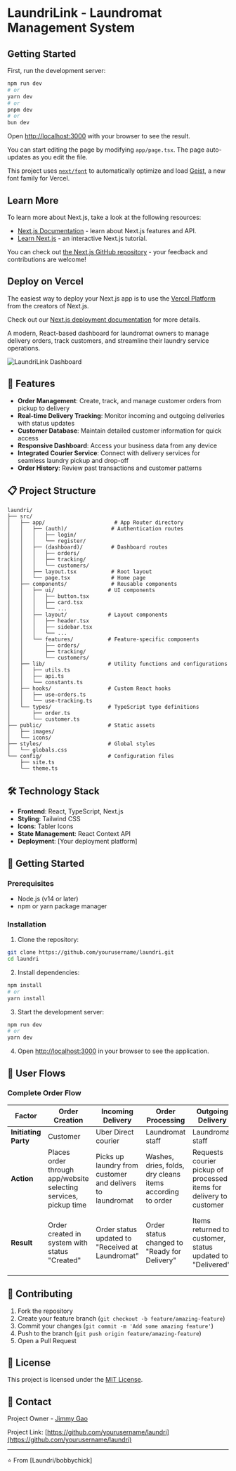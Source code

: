 # LaundriLink - Laundromat Management System

## Getting Started

First, run the development server:

```bash
npm run dev
# or
yarn dev
# or
pnpm dev
# or
bun dev
```

Open [http://localhost:3000](http://localhost:3000) with your browser to see the result.

You can start editing the page by modifying `app/page.tsx`. The page auto-updates as you edit the file.

This project uses [`next/font`](https://nextjs.org/docs/app/building-your-application/optimizing/fonts) to automatically optimize and load [Geist](https://vercel.com/font), a new font family for Vercel.

## Learn More

To learn more about Next.js, take a look at the following resources:

- [Next.js Documentation](https://nextjs.org/docs) - learn about Next.js features and API.
- [Learn Next.js](https://nextjs.org/learn) - an interactive Next.js tutorial.

You can check out [the Next.js GitHub repository](https://github.com/vercel/next.js) - your feedback and contributions are welcome!

## Deploy on Vercel

The easiest way to deploy your Next.js app is to use the [Vercel Platform](https://vercel.com/new?utm_medium=default-template&filter=next.js&utm_source=create-next-app&utm_campaign=create-next-app-readme) from the creators of Next.js.

Check out our [Next.js deployment documentation](https://nextjs.org/docs/app/building-your-application/deploying) for more details.

A modern, React-based dashboard for laundromat owners to manage delivery orders, track customers, and streamline their laundry service operations.

![LaundriLink Dashboard](https://via.placeholder.com/800x450.png?text=LaundriLink+Dashboard)

## 🚀 Features

- **Order Management**: Create, track, and manage customer orders from pickup to delivery
- **Real-time Delivery Tracking**: Monitor incoming and outgoing deliveries with status updates
- **Customer Database**: Maintain detailed customer information for quick access
- **Responsive Dashboard**: Access your business data from any device
- **Integrated Courier Service**: Connect with delivery services for seamless laundry pickup and drop-off
- **Order History**: Review past transactions and customer patterns

## 📋 Project Structure

```
laundri/
├── src/
│   ├── app/                      # App Router directory
│   │   ├── (auth)/              # Authentication routes
│   │   │   ├── login/
│   │   │   └── register/
│   │   ├── (dashboard)/         # Dashboard routes
│   │   │   ├── orders/
│   │   │   ├── tracking/
│   │   │   └── customers/
│   │   ├── layout.tsx           # Root layout
│   │   └── page.tsx             # Home page
│   ├── components/              # Reusable components
│   │   ├── ui/                 # UI components
│   │   │   ├── button.tsx
│   │   │   ├── card.tsx
│   │   │   └── ...
│   │   ├── layout/             # Layout components
│   │   │   ├── header.tsx
│   │   │   ├── sidebar.tsx
│   │   │   └── ...
│   │   └── features/           # Feature-specific components
│   │       ├── orders/
│   │       ├── tracking/
│   │       └── customers/
│   ├── lib/                    # Utility functions and configurations
│   │   ├── utils.ts
│   │   ├── api.ts
│   │   └── constants.ts
│   ├── hooks/                  # Custom React hooks
│   │   ├── use-orders.ts
│   │   └── use-tracking.ts
│   └── types/                  # TypeScript type definitions
│       ├── order.ts
│       └── customer.ts
├── public/                     # Static assets
│   ├── images/
│   └── icons/
├── styles/                     # Global styles
│   └── globals.css
└── config/                     # Configuration files
    ├── site.ts
    └── theme.ts
```

## 🛠️ Technology Stack

- **Frontend**: React, TypeScript, Next.js
- **Styling**: Tailwind CSS
- **Icons**: Tabler Icons
- **State Management**: React Context API
- **Deployment**: [Your deployment platform]

## 🚦 Getting Started

### Prerequisites

- Node.js (v14 or later)
- npm or yarn package manager

### Installation

1. Clone the repository:

```bash
git clone https://github.com/yourusername/laundri.git
cd laundri
```

2. Install dependencies:

```bash
npm install
# or
yarn install
```

3. Start the development server:

```bash
npm run dev
# or
yarn dev
```

4. Open [http://localhost:3000](http://localhost:3000) in your browser to see the application.

## 📱 User Flows

### Complete Order Flow

| Factor               | Order Creation                                                   | Incoming Delivery                                         | Order Processing                                          | Outgoing Delivery                                                   | Order Complete                                             |
| -------------------- | ---------------------------------------------------------------- | --------------------------------------------------------- | --------------------------------------------------------- | ------------------------------------------------------------------- | ---------------------------------------------------------- |
| **Initiating Party** | Customer                                                         | Uber Direct courier                                       | Laundromat staff                                          | Laundromat staff                                                    | System                                                     |
| **Action**           | Places order through app/website selecting services, pickup time | Picks up laundry from customer and delivers to laundromat | Washes, dries, folds, dry cleans items according to order | Requests courier pickup of processed items for delivery to customer | Confirms successful delivery and processes payment         |
| **Result**           | Order created in system with status "Created"                    | Order status updated to "Received at Laundromat"          | Order status changed to "Ready for Delivery"              | Items returned to customer, status updated to "Delivered"           | Order marked as "Complete" and submitted to billing system |

## 📝 Contributing

1. Fork the repository
2. Create your feature branch (`git checkout -b feature/amazing-feature`)
3. Commit your changes (`git commit -m 'Add some amazing feature'`)
4. Push to the branch (`git push origin feature/amazing-feature`)
5. Open a Pull Request

## 📄 License

This project is licensed under the [MIT License](LICENSE.md).

## 💬 Contact

Project Owner - [Jimmy Gao](mailto:james442555@hotmail.com)

Project Link: [https://github.com/yourusername/laundri](https://github.com/yourusername/laundri)

---

⭐️ From [Laundri/bobbychick]
